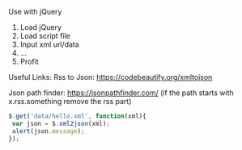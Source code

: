 Use with jQuery

1. Load jQuery
2. Load script file
3. Input xml url/data
4. ...
5. Profit

Useful Links:
Rss to Json: https://codebeautify.org/xmltojson

Json path finder: https://jsonpathfinder.com/
(if the path starts with x.rss.something remove the rss part)



```js
$.get('data/hello.xml', function(xml){
 var json = $.xml2json(xml);
 alert(json.message);
});
```
